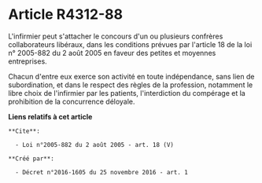 # Article R4312-88

L'infirmier peut s'attacher le concours d'un ou plusieurs confrères collaborateurs libéraux, dans les conditions prévues par
l'article 18 de la loi n° 2005-882 du 2 août 2005 en faveur des petites et moyennes entreprises. 

Chacun d'entre eux exerce son activité en toute indépendance, sans lien de subordination, et dans le respect des règles de la
profession, notamment le libre choix de l'infirmier par les patients, l'interdiction du compérage et la prohibition de la
concurrence déloyale.

**Liens relatifs à cet article**

	**Cite**:

	  - Loi n°2005-882 du 2 août 2005 - art. 18 (V)

	**Créé par**:

	  - Décret n°2016-1605 du 25 novembre 2016 - art. 1
